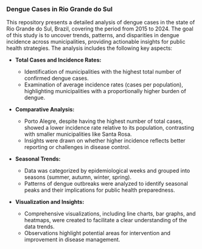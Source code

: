 ### Dengue Cases in Rio Grande do Sul

This repository presents a detailed analysis of dengue cases in the state of Rio Grande do Sul, Brazil, covering the period from 2015 to 2024. The goal of this study is to uncover trends, patterns, and disparities in dengue incidence across municipalities, providing actionable insights for public health strategies. The analysis includes the following key aspects:

- **Total Cases and Incidence Rates:**  
  - Identification of municipalities with the highest total number of confirmed dengue cases.  
  - Examination of average incidence rates (cases per population), highlighting municipalities with a proportionally higher burden of dengue.  

- **Comparative Analysis:**  
  - Porto Alegre, despite having the highest number of total cases, showed a lower incidence rate relative to its population, contrasting with smaller municipalities like Santa Rosa.  
  - Insights were drawn on whether higher incidence reflects better reporting or challenges in disease control.  

- **Seasonal Trends:**  
  - Data was categorized by epidemiological weeks and grouped into seasons (summer, autumn, winter, spring).  
  - Patterns of dengue outbreaks were analyzed to identify seasonal peaks and their implications for public health preparedness.  

- **Visualization and Insights:**  
  - Comprehensive visualizations, including line charts, bar graphs, and heatmaps, were created to facilitate a clear understanding of the data trends.  
  - Observations highlight potential areas for intervention and improvement in disease management.
